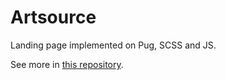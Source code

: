# Artsource

Landing page implemented on Pug, SCSS and JS.

See more in [this repository](https://github.com/yurimikushov/artsource).